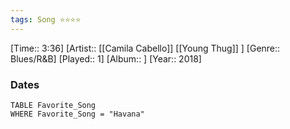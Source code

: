 ```yaml
---
tags: Song ⭐⭐⭐⭐ 
---
```

[Time:: 3:36]
[Artist:: [[Camila Cabello]] [[Young Thug]] ]
[Genre:: Blues/R&B]
[Played:: 1]
[Album:: ]
[Year:: 2018]
### Dates
````dataview
TABLE Favorite_Song
WHERE Favorite_Song = "Havana"
````